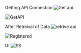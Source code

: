 Getting API Connection
![Get api](https://github.com/nitha-ui/20EUIT095_SRI-KRISHNA-COLLEGE-OF-ENGG-TECH/assets/122962325/1ce92601-ef5d-4e65-8733-7bbc504e6e60)

![GetAPI](https://github.com/nitha-ui/20euit095/assets/105351999/0608060f-ea86-4d7b-83a5-8650d6fe5728)


After Retreival of Data
![retrive api](https://github.com/nitha-ui/20EUIT095_SRI-KRISHNA-COLLEGE-OF-ENGG-TECH/assets/122962325/a940df59-2478-4387-8d65-9ae5986aa08b)


![Registered](https://github.com/nitha-ui/20euit095/assets/105351999/1b3b47e3-9aff-4fb1-aae6-888ce7476107)

UI
![SS](https://github.com/nitha-ui/20euit095/assets/105351999/dcf6dcb9-e58c-454f-bbc5-73314fde262f)
